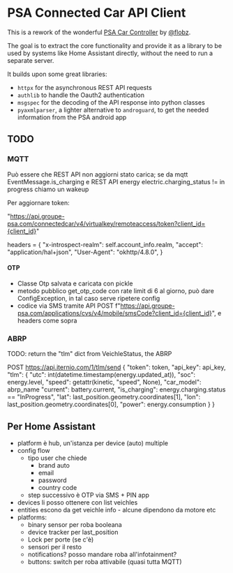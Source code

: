 # PSA Connected Car API Client

This is a rework of the wonderful [PSA Car Controller](https://github.com/flobz/psa_car_controller) by [@flobz](https://github.com/flobz).

The goal is to extract the core functionality and provide it as a library to be used by systems like Home Assistant directly, without the need to run a separate server.

It builds upon some great libraries:

- `httpx` for the asynchronous REST API requests
- `authlib` to handle the Oauth2 authentication
- `msgspec` for the decoding of the API response into python classes
- `pyaxmlparser`, a lighter alternative to `androguard`, to get the needed information from the PSA android app

## TODO

### MQTT

Può essere che REST API non aggiorni stato carica; se da mqtt EventMessage.is_charging e REST API energy electric.charging_status != in progress chiamo un wakeup

Per aggiornare token:

"https://api.groupe-psa.com/connectedcar/v4/virtualkey/remoteaccess/token?client_id={client_id}"

headers = {
  "x-introspect-realm": self.account_info.realm,
  "accept": "application/hal+json",
  "User-Agent": "okhttp/4.8.0",
}

#### OTP

- Classe Otp salvata e caricata con pickle
- metodo pubblico get_otp_code con rate limit di 6 al giorno, può dare ConfigException, in tal caso serve ripetere config
- codice via SMS tramite API POST f"https://api.groupe-psa.com/applications/cvs/v4/mobile/smsCode?client_id={client_id}", e headers come sopra

### ABRP
TODO: return the "tlm" dict from VeichleStatus, the ABRP

POST https://api.iternio.com/1/tlm/send
{
  "token": token,
  "api_key": api_key,
  "tlm": {
    "utc": int(datetime.timestamp(energy.updated_at)),
    "soc": energy.level,
    "speed": getattr(kinetic, "speed", None),
    "car_model": abrp_name
    "current": battery.current,
    "is_charging": energy.charging.status == "InProgress",
    "lat": last_position.geometry.coordinates[1],
    "lon": last_position.geometry.coordinates[0],
    "power": energy.consumption
  }
}

## Per Home Assistant

- platform è hub, un'istanza per device (auto) multiple
- config flow
  - tipo user che chiede
    - brand auto
    - email
    - password
    - country code
  - step successivo è OTP via SMS + PIN app
- devices li posso ottenere con list veichles
- entities escono da get veichle info - alcune dipendono da motore etc
- platforms:
  - binary sensor per roba booleana
  - device tracker per last_position
  - Lock per porte (se c'è)
  - sensori per il resto
  - notifications? posso mandare roba all'infotainment?
  - buttons: switch per roba attivabile (quasi tutta MQTT)
